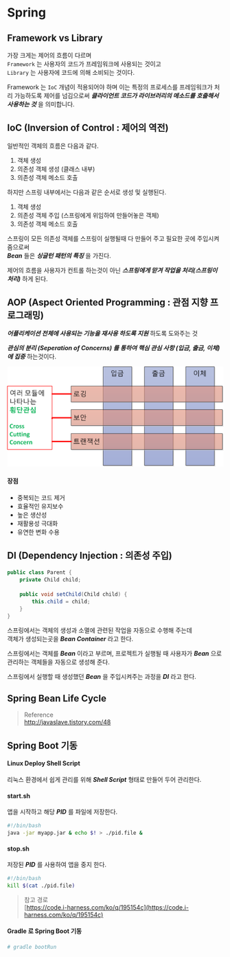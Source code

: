 # Spring

## Framework vs Library

가장 크게는 제어의 흐름이 다르며  
`Framework` 는 사용자의 코드가 프레임워크에 사용되는 것이고  
`Library` 는 사용자에 코드에 의해 소비되는 것이다.

Framework 는 `IoC` 개념이 적용되어야 하며 이는 특정의 프로세스를 프레임워크가 처리 가능하도록 제어를 넘김으로써 _**클라이언트 코드가 라이브러리의 메소드를 호출해서 사용하는 것**_ 을 의미합니다.

## IoC \(Inversion of Control : 제어의 역전\)

일반적인 객체의 흐름은 다음과 같다.

1. 객체 생성
2. 의존성 객체 생성 \(클래스 내부\)
3. 의존성 객체 메소드 호출

하지만 스프링 내부에서는 다음과 같은 순서로 생성 및 실행된다.

1. 객체 생성
2. 의존성 객체 주입 \(스프링에게 위임하여 만들어놓은 객체\)
3. 의존성 객체 메소드 호출 

스프링이 모든 의존성 객체를 스프링이 실행될때 다 만들어 주고 필요한 곳에 주입시켜줌으로써   
_**Bean**_ 들은 _**싱글턴 패턴의 특징**_ 을 가진다.

제어의 흐름을 사용자가 컨트롤 하는것이 아닌 _**스프링에게 맏겨 작업을 처리(스프링이 처리)**_ 하게 된다.

## AOP \(Aspect Oriented Programming : 관점 지향 프로그래밍\)

_**어플리케이션 전체에 사용되는 기능을 재사용 하도록 지원**_ 하도록 도와주는 것 

_**관심의 분리 \(Seperation of Concerns\) 를 통하여 핵심 관심 사항 \(입금, 출금, 이체\) 에 집중**_ 하는것이다.

![](../../../.gitbook/assets/image%20%283%29.png)

#### 장점

* 중복되는 코드 제거
* 효율적인 유지보수
* 높은 생산성
* 재활용성 극대화
* 유연한 변화 수용

## DI \(Dependency Injection : 의존성 주입\)

```java
public class Parent {
    private Child child;
    
    public void setChild(Child child) {
        this.child = child;
    }
}
```

스프링에서는 객체의 생성과 소멸에 관련된 작업을 자동으로 수행해 주는데   
객체가 생성되는곳을 _**Bean Container**_ 라고 한다.

스프링에서는 객체를 _**Bean**_ 이라고 부르며, 프로젝트가 실행될 때 사용자가 _**Bean**_ 으로 관리하는 객체들을 자동으로 생성해 준다.

스프링에서 실행할 때 생성했던 _**Bean**_ 을 주입시켜주는 과정을 _**DI**_ 라고 한다.

## Spring Bean Life Cycle

> Reference  
> http://javaslave.tistory.com/48

## Spring Boot 기동

#### Linux Deploy Shell Script

리눅스 환경에서 쉽게 관리를 위해 _**Shell Script**_ 형태로 만들어 두어 관리한다.

#### start.sh

앱을 시작하고 해당 _**PID**_ 를 파일에 저장한다.

```bash
#!/bin/bash
java -jar myapp.jar & echo $! > ./pid.file &
```

#### stop.sh

저장된 _**PID**_ 를 사용하여 앱을 중지 한다.

```bash
#!/bin/bash
kill $(cat ./pid.file)
```

> 참고 경로   
> [https://code.i-harness.com/ko/q/195154c](https://code.i-harness.com/ko/q/195154c)

#### Gradle 로 Spring Boot 기동 

```bash
# gradle bootRun
```



